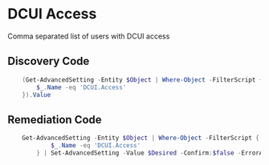 # DCUI Access
Comma separated list of users with DCUI access
## Discovery Code
```powershell
    (Get-AdvancedSetting -Entity $Object | Where-Object -FilterScript {
        $_.Name -eq 'DCUI.Access'
    }).Value
```

## Remediation Code
```powershell
    Get-AdvancedSetting -Entity $Object | Where-Object -FilterScript {
            $_.Name -eq 'DCUI.Access'
        } | Set-AdvancedSetting -Value $Desired -Confirm:$false -ErrorAction Stop
```
